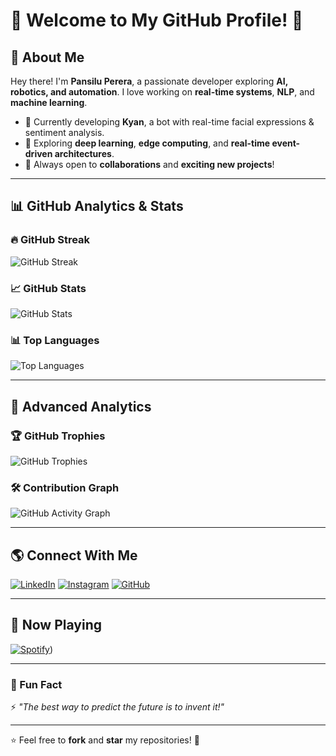 # 🌸 Welcome to My GitHub Profile! 👋

## 🚀 About Me
Hey there! I'm **Pansilu Perera**, a passionate developer exploring **AI, robotics, and automation**. I love working on **real-time systems**, **NLP**, and **machine learning**. 

- 🔭 Currently developing **Kyan**, a bot with real-time facial expressions & sentiment analysis.
- 🌱 Exploring **deep learning**, **edge computing**, and **real-time event-driven architectures**.
- 🎯 Always open to **collaborations** and **exciting new projects**!

---

## 📊 GitHub Analytics & Stats

### 🔥 GitHub Streak
![GitHub Streak](https://streak-stats.demolab.com/?user=PansiluPerera&theme=radical&hide_border=true)


### 📈 GitHub Stats
![GitHub Stats](https://github-readme-stats.vercel.app/api?username=PansiluPerera&show_icons=true&theme=tokyonight&hide_border=true)

### 📊 Top Languages
![Top Languages](https://github-readme-stats.vercel.app/api/top-langs/?username=PansiluPerera&layout=compact&theme=tokyonight&hide_border=true)

---

## 📡 Advanced Analytics

### 🏆 GitHub Trophies
![GitHub Trophies](https://github-profile-trophy.vercel.app/?username=PansiluPerera&theme=tokyonight&no-frame=true&column=6)

### 🛠 Contribution Graph
![GitHub Activity Graph](https://github-readme-activity-graph.cyclic.app/graph?username=PansiluPerera&theme=tokyo-night)

---

## 🌎 Connect With Me
[![LinkedIn](https://img.shields.io/badge/LinkedIn-0077B5?style=for-the-badge&logo=linkedin&logoColor=white)](https://www.linkedin.com/in/pansilu-perera-984388333/)
[![Instagram](https://img.shields.io/badge/Instagram-E4405F?style=for-the-badge&logo=instagram&logoColor=white)](https://www.instagram.com/parcival._?igsh=cXh1cnM3enBoaHBh)
[![GitHub](https://img.shields.io/badge/GitHub-181717?style=for-the-badge&logo=github&logoColor=white)](https://github.com/PansiluPerera)

---

## 🎵 Now Playing
[![Spotify](https://novatorem-username.vercel.app/api/spotify)](https://open.spotify.com/user/bl9r1jks1o9k20oja10bqil3u?si=44f7ed3ec5204ba3))

---

### 🎌 Fun Fact
⚡ *"The best way to predict the future is to invent it!"*

---

⭐ Feel free to **fork** and **star** my repositories! 🎯
